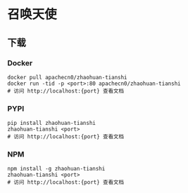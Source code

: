 # 召唤天使

## 下载

### Docker

```
docker pull apachecn0/zhaohuan-tianshi
docker run -tid -p <port>:80 apachecn0/zhaohuan-tianshi
# 访问 http://localhost:{port} 查看文档
```

### PYPI

```
pip install zhaohuan-tianshi
zhaohuan-tianshi <port>
# 访问 http://localhost:{port} 查看文档
```

### NPM

```
npm install -g zhaohuan-tianshi
zhaohuan-tianshi <port>
# 访问 http://localhost:{port} 查看文档
```